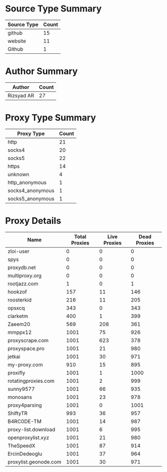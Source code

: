 # Source Type Summary

| Source Type | Count |
|-------------|-------|
| github | 15 |
| website | 11 |
| Github | 1 |


# Author Summary

| Author | Count |
|--------|-------|
| Rizsyad AR | 27 |


# Proxy Type Summary

| Proxy Type | Count |
|------------|-------|
| http | 21 |
| socks4 | 20 |
| socks5 | 22 |
| https | 14 |
| unknown | 4 |
| http_anonymous | 1 |
| socks4_anonymous | 1 |
| socks5_anonymous | 1 |


# Proxy Details

| Name | Total Proxies | Live Proxies | Dead Proxies |
|------|---------------|--------------|---------------|
| zloi-user | 0 | 0 | 0 |
| spys | 0 | 0 | 0 |
| proxydb.net | 0 | 0 | 0 |
| multiproxy.org | 0 | 0 | 0 |
| rootjazz.com | 1 | 0 | 1 |
| hookzof | 157 | 11 | 146 |
| roosterkid | 216 | 11 | 205 |
| opsxcq | 343 | 0 | 343 |
| clarketm | 400 | 1 | 399 |
| Zaeem20 | 569 | 208 | 361 |
| mmppx12 | 1001 | 75 | 926 |
| proxyscrape.com | 1001 | 623 | 378 |
| proxyspace.pro | 1001 | 21 | 980 |
| jetkai | 1001 | 30 | 971 |
| my-proxy.com | 910 | 15 | 895 |
| proxifly | 1001 | 1 | 1000 |
| rotatingproxies.com | 1001 | 2 | 999 |
| sunny9577 | 1001 | 66 | 935 |
| monosans | 1001 | 23 | 978 |
| proxy4parsing | 1001 | 0 | 1001 |
| ShiftyTR | 993 | 36 | 957 |
| B4RC0DE-TM | 1001 | 14 | 987 |
| proxy-list.download | 1001 | 6 | 995 |
| openproxylist.xyz | 1001 | 21 | 980 |
| TheSpeedX | 1001 | 87 | 914 |
| ErcinDedeoglu | 1001 | 37 | 964 |
| proxylist.geonode.com | 1001 | 30 | 971 |
